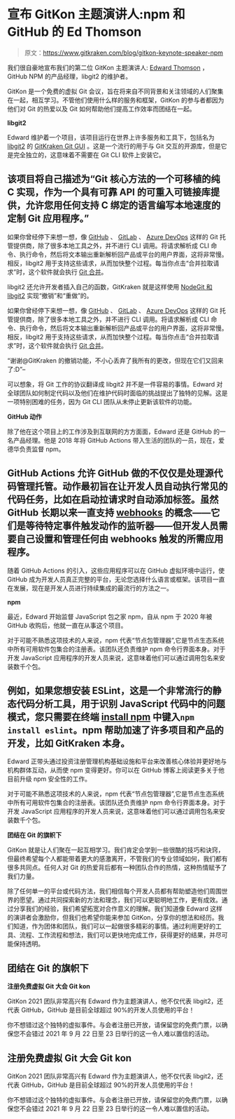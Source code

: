 # 宣布 GitKon 主题演讲人:npm 和 GitHub 的 Ed Thomson

> 原文：<https://www.gitkraken.com/blog/gitkon-keynote-speaker-npm>

我们很自豪地宣布我们的第二位 GitKon 主题演讲人: [Edward Thomson](https://twitter.com/ethomson) ，GitHub NPM 的产品经理，libgit2 的维护者。

GitKon 是一个免费的虚拟 Git 会议，旨在将来自不同背景和关注领域的人们聚集在一起，相互学习。不管他们使用什么样的服务和框架，GitKon 的参与者都因为他们对 Git 的热爱以及 Git 如何帮助他们提高工作效率而团结在一起。

**libgit2**

Edward 维护着一个项目，该项目运行在世界上许多服务和工具下，包括名为 [libgit2](https://libgit2.org/) 的 [GitKraken Git GUI](https://www.gitkraken.com/git-client) 。这是一个流行的用于与 Git 交互的开源库，但是它是完全独立的，这意味着不需要在 Git CLI 软件上安装它。

## 该项目将自己描述为“Git 核心方法的一个可移植的纯 C 实现，作为一个具有可靠 API 的可重入可链接库提供，允许您用任何支持 C 绑定的语言编写本地速度的定制 Git 应用程序。”

如果你曾经停下来想一想，像 [GitHub](https://www.gitkraken.com/integrations/github) 、 [GitLab](https://www.gitkraken.com/integrations/gitlab) 、 [Azure DevOps](https://www.gitkraken.com/integrations/azure-devops) 这样的 Git 托管提供商，除了很多本地工具之外，并不进行 CLI 调用。将请求解析成 CLI 命令、执行命令，然后将文本输出重新解析回产品或平台的用户界面，这将非常慢。相反，libgit2 用于支持这些请求，从而加快整个过程。每当你点击“合并拉取请求”时，这个软件就会执行 [Git 合并](https://www.gitkraken.com/learn/git/git-merge)。

libgit2 还允许开发者插入自己的函数，GitKraken 就是这样使用 [NodeGit 和 libgit2](https://www.gitkraken.com/blog/nodegit-libgit2) 实现“撤销”和“重做”的。

如果你曾经停下来想一想，像 [GitHub](https://www.gitkraken.com/integrations/github) 、 [GitLab](https://www.gitkraken.com/integrations/gitlab) 、 [Azure DevOps](https://www.gitkraken.com/integrations/azure-devops) 这样的 Git 托管提供商，除了很多本地工具之外，并不进行 CLI 调用。将请求解析成 CLI 命令、执行命令，然后将文本输出重新解析回产品或平台的用户界面，这将非常慢。相反，libgit2 用于支持这些请求，从而加快整个过程。每当你点击“合并拉取请求”时，这个软件就会执行 [Git 合并](https://www.gitkraken.com/learn/git/git-merge)。

“谢谢@GitKraken 的撤销功能，不小心丢弃了我所有的更改，但现在它们又回来了:D”–

可以想象，将 Git 工作的协议翻译成 libgit2 并不是一件容易的事情。Edward 对全球团队如何制定代码以及他们在维护代码时面临的挑战提出了独特的见解。这是一项特别困难的任务，因为 Git CLI 团队从未停止更新该软件的功能。

**GitHub 动作**

除了他在这个项目上的工作涉及到互联网的方方面面，Edward 还是 GitHub 的一名产品经理。他是 2018 年将 GitHub Actions 带入生活的团队的一员，现在，爱德华负责监督 npm。

## GitHub Actions 允许 GitHub 做的不仅仅是处理源代码管理托管。动作最初旨在让开发人员自动执行常见的代码任务，比如在启动拉请求时自动添加标签。虽然 GitHub 长期以来一直支持 [webhooks](https://github.blog/2014-02-11-webhooks-level-up/) 的概念——它们是等待特定事件触发动作的监听器——但开发人员需要自己设置和管理任何由 webhooks 触发的所需应用程序。

随着 GitHub Actions 的引入，这些应用程序可以在 GitHub 虚拟环境中运行，使 GitHub 成为开发人员真正完整的平台，无论您选择什么语言或框架。该项目一直在发展，现在是开发人员进行持续集成的最流行的方法之一。

**npm**

最近，Edward 开始监督 JavaScript 包之家 npm，自从 npm 于 2020 年被 GitHub 收购后，他就一直在从事这个项目。

对于可能不熟悉这项技术的人来说，npm 代表“节点包管理器”,它是节点生态系统中所有可用软件包集合的注册表。该团队还负责维护 npm 命令行界面本身。对于开发 JavaScript 应用程序的开发人员来说，这意味着他们可以通过调用包名来安装数千个包。

## 例如，如果您想安装 ESLint，这是一个非常流行的静态代码分析工具，用于识别 JavaScript 代码中的问题模式，您只需要在终端 [install npm](https://eslint.org/docs/user-guide/getting-started) 中键入`npm install eslint`。npm 帮助加速了许多项目和产品的开发，比如 GitKraken 本身。

Edward 正带头通过投资注册管理机构基础设施和平台来改善核心体验并更好地与机构群体互动，从而使 npm 变得更好。你可以在 GitHub 博客上阅读更多关于他目前升级 npm 安全性的工作。

对于可能不熟悉这项技术的人来说，npm 代表“节点包管理器”,它是节点生态系统中所有可用软件包集合的注册表。该团队还负责维护 npm 命令行界面本身。对于开发 JavaScript 应用程序的开发人员来说，这意味着他们可以通过调用包名来安装数千个包。

**团结在 Git 的旗帜下**

GitKon 就是让人们聚在一起互相学习。我们肯定会学到一些很酷的技巧和诀窍，但最终希望每个人都能带着更大的感激离开，不管我们的专业领域如何，我们都有很多共同点。任何人对 Git 的热爱背后都有一种团队合作的热情，这种热情赋予了我们力量。

除了任何单一的平台或代码方法，我们相信每个开发人员都有帮助塑造他们周围世界的愿望。通过共同探索新的方法和理念，我们可以更聪明地工作，更有成效。通过分享我们的经验，我们希望拓宽对合作意义的理解。我们知道像 Edward 这样的演讲者会激励你，但我们也希望你能来参加 GitKon，分享你的想法和经历。我们知道，作为团体和团队，我们可以一起做很多精彩的事情。通过利用更好的工具、流程、工作流程和想法，我们可以更快地完成工作，获得更好的结果，并尽可能保持透明。

## **团结在 Git 的旗帜下**

**注册免费虚拟 Git 大会 Git kon**

GitKon 2021 团队非常高兴有 Edward 作为主题演讲人，他不仅代表 libgit2，还代表 GitHub，GitHub 是目前全球超过 90%的开发人员使用的平台！

你不想错过这个独特的虚拟事件。与会者注册已开放，请保留您的免费门票，以确保您不会错过 2021 年 9 月 22 日至 23 日举行的这一令人难以置信的活动。

## **注册免费虚拟 Git 大会 Git kon**

GitKon 2021 团队非常高兴有 Edward 作为主题演讲人，他不仅代表 libgit2，还代表 GitHub，GitHub 是目前全球超过 90%的开发人员使用的平台！

你不想错过这个独特的虚拟事件。与会者注册已开放，请保留您的免费门票，以确保您不会错过 2021 年 9 月 22 日至 23 日举行的这一令人难以置信的活动。
